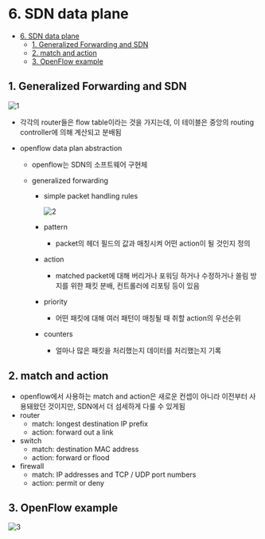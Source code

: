# 6. SDN data plane

<!--ts-->

- [6. SDN data plane](#6-sdn-data-plane)
  - [1. Generalized Forwarding and SDN](#1-generalized-forwarding-and-sdn)
  - [2. match and action](#2-match-and-action)
  - [3. OpenFlow example](#3-openflow-example)

<!-- Created by https://github.com/ekalinin/github-markdown-toc -->
<!-- Added by: sungminyou, at: 2022년 7월 26일 화요일 16시 49분 13초 KST -->

<!--te-->

## 1. Generalized Forwarding and SDN

![1](https://user-images.githubusercontent.com/48282185/180952508-f869d721-2d21-4970-ae4c-85441cc17f73.png)

- 각각의 router들은 flow table이라는 것을 가지는데, 이 테이블은 중앙의 routing controller에 의해 계산되고 분배됨
- openflow data plan abstraction

  - openflow는 SDN의 소프트웨어 구현체
  - generalized forwarding

    - simple packet handling rules

      ![2](https://user-images.githubusercontent.com/48282185/180952505-a8bba741-f573-4e77-bd3b-79e088621bee.png)

    - pattern
      - packet의 헤더 필드의 값과 매칭시켜 어떤 action이 될 것인지 정의
    - action
      - matched packet에 대해 버리거나 포워딩 하거나 수정하거나 쏠림 방지를 위한 패킷 분배, 컨트롤러에 리포팅 등이 있음
    - priority
      - 어떤 패킷에 대해 여러 패턴이 매칭될 때 취할 action의 우선순위
    - counters
      - 얼마나 많은 패킷을 처리했는지 데이터를 처리했는지 기록

## 2. match and action

- openflow에서 사용하는 match and action은 새로운 컨셉이 아니라 이전부터 사용돼왔던 것이지만, SDN에서 더 섬세하게 다룰 수 있게됨
- router
  - match: longest destination IP prefix
  - action: forward out a link
- switch
  - match: destination MAC address
  - action: forward or flood
- firewall
  - match: IP addresses and TCP / UDP port numbers
  - action: permit or deny

## 3. OpenFlow example

![3](https://user-images.githubusercontent.com/48282185/180952478-36871d29-f934-4f66-ad16-55467b1b04f1.png)
